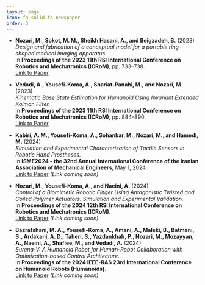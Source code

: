 ```yaml
---
layout: page
icon: fa-solid fa-newspaper
order: 3
---
```

- **Nozari, M., Sokot, M. M., Sheikh Hasani, A., and Beigzadeh, B.** (2023)  
  *Design and fabrication of a conceptual model for a portable ring-shaped medical imaging apparatus.*  
  In **Proceedings of the 2023 11th RSI International Conference on Robotics and Mechatronics (ICRoM)**, pp. 733–738.  
  [Link to Paper](https://doi.org/10.1109/icrom60803.2023.10412369)

- **Vedadi, A., Yousefi-Koma, A., Shariat-Panahi, M., and Nozari, M.** (2023)  
  *Kinematic Base State Estimation for Humanoid Using Invariant Extended Kalman Filter.*  
  In **Proceedings of the 2023 11th RSI International Conference on Robotics and Mechatronics (ICRoM)**, pp. 884–890.  
  [Link to Paper](https://doi.org/10.1109/icrom60803.2023.10412469)

- **Kabiri, A. M., Yousefi-Koma, A., Sohankar, M., Nozari, M., and Hamedi, M.** (2024)  
  *Simulation and Experimental Characterization of Tactile Sensors in Robotic Hand Prostheses.*  
  In **ISME2024 - the 32nd Annual International Conference of the Iranian Association of Mechanical Engineers**, May 1, 2024.  
  [Link to Paper](#) *(Link coming soon)*

- **Nozari, M., Yousefi-Koma, A., and Naeini, A.** (2024)  
  *Control of a Biomimetic Robotic Finger Using Antagonistic Twisted and Coiled Polymer Actuators: Simulation and Experimental Validation.*  
  In **Proceedings of the 2024 12th RSI International Conference on Robotics and Mechatronics (ICRoM)**.  
  [Link to Paper](#) *(Link coming soon)*

- **Bazrafshani, M. A., Yousefi-Koma, A., Amani, A., Maleki, B., Batmani, S., Ardakani, A. D., Taheri, S., Yazdankhah, P., Nozari, M., Mozayyan, A., Naeini, A., Shafiee, M., and Vedadi, A.** (2024)  
  *Surena-V: A Humanoid Robot for Human-Robot Collaboration with Optimization-based Control Architecture.*  
  In **Proceedings of the 2024 IEEE-RAS 23rd International Conference on Humanoid Robots (Humanoids)**.  
  [Link to Paper](#) *(Link coming soon)*